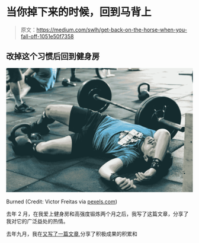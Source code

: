 # 当你掉下来的时候，回到马背上

> 原文：<https://medium.com/swlh/get-back-on-the-horse-when-you-fall-off-1051e50f7358>

## 改掉这个习惯后回到健身房

![](img/ef9fb96f92a7f20f8e8a7c215c1f083c.png)

Burned (Credit: Victor Freitas via [pexels.com](http://pexels.com))

去年 2 月，在我爱上健身房和高强度锻炼两个月之后，我写了这篇文章，分享了我对它的广泛益处的热情。

去年九月，我在[又写了一篇文章](/swlh/trust-the-process-106fe6d2dbe4),分享了积极成果的积累和